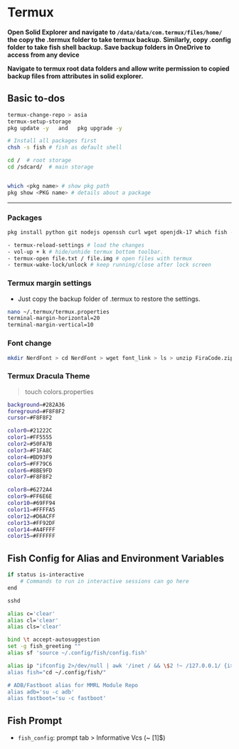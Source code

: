 # Termux

**Open Solid Explorer and navigate to `/data/data/com.termux/files/home/` the copy the .termux folder to take termux backup.**
**Similarly, copy .config folder to take fish shell backup. Save backup folders in OneDrive to access from any device**

**Navigate to termux root data folders and allow write permission to copied backup files from attributes in solid explorer.**

## Basic to-dos

```bash
termux-change-repo > asia
termux-setup-storage
pkg update -y   and   pkg upgrade -y

# Install all packages first
chsh -s fish # fish as default shell 

cd /  # root storage 
cd /sdcard/  # main storage


which <pkg name> # show pkg path
pkg show <PKG name> # details about a package
```

___

### Packages

```bash
pkg install python git nodejs openssh curl wget openjdk-17 which fish -y # alias cat = bat
```

```bash
- termux-reload-settings # load the changes
- vol-up + k # hide/unhide termux bottom toolbar.
- termux-open file.txt / file.img # open files with termux
- termux-wake-lock/unlock # keep running/close after lock screen 
```

### Termux margin settings

- Just copy the backup folder of .termux to restore the settings.

```bash
nano ~/.termux/termux.properties
terminal-margin-horizontal=20
terminal-margin-vertical=10
```

### Font change

```bash
mkdir NerdFont > cd NerdFont > wget font_link > ls > unzip FiraCode.zip > rename mv font.ttf ~/.termux
```

### Termux Dracula Theme

>touch colors.properties

```bash
background=#282A36
foreground=#F8F8F2
cursor=#F8F8F2

color0=#21222C
color1=#FF5555
color2=#50FA7B
color3=#F1FA8C
color4=#BD93F9
color5=#FF79C6
color6=#8BE9FD
color7=#F8F8F2

color8=#6272A4
color9=#FF6E6E
color10=#69FF94
color11=#FFFFA5
color12=#D6ACFF
color13=#FF92DF
color14=#A4FFFF
color15=#FFFFFF
```

## Fish Config for Alias and Environment Variables

```bash
if status is-interactive
    # Commands to run in interactive sessions can go here
end

sshd

alias c='clear'
alias cl='clear'
alias cls='clear'

bind \t accept-autosuggestion
set -g fish_greeting ""
alias sf 'source ~/.config/fish/config.fish'

alias ip "ifconfig 2>/dev/null | awk '/inet / && \$2 !~ /127.0.0.1/ {i>
alias fish="cd ~/.config/fish/"

# ADB/Fastboot alias for MMRL Module Repo
alias adb='su -c adb'
alias fastboot='su -c fastboot'
```
## Fish Prompt
- `fish_config`: prompt tab > Informative Vcs (~ [1]$)
